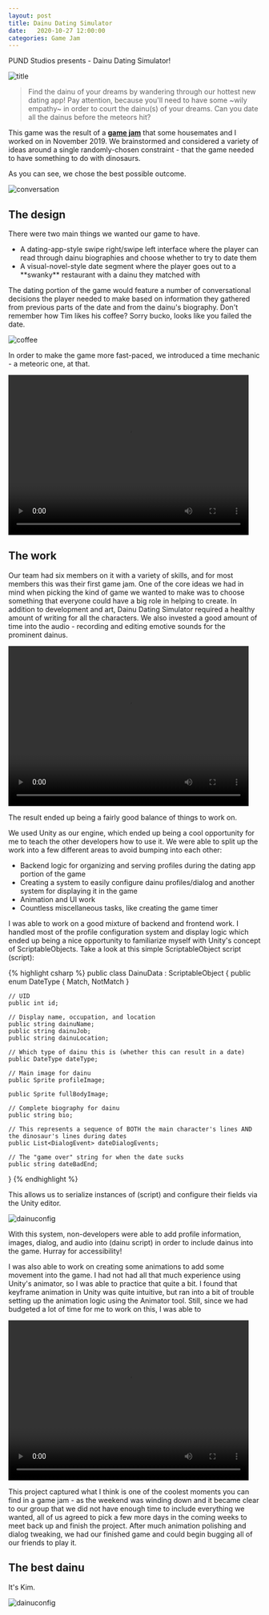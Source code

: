 ```yaml
---
layout: post
title: Dainu Dating Simulator
date:   2020-10-27 12:00:00
categories: Game Jam
---
```


PUND Studios presents - Dainu Dating Simulator!

![title](/static/img/DainuDatingSim/title.png)

<blockquote>
Find the dainu of your dreams by wandering through our hottest new dating app! Pay attention, because you'll need to have some ~wily empathy~ in order to court the dainu(s) of your dreams. Can you date all the dainus before the meteors hit?
</blockquote>

This game was the result of a [**game jam**](https://en.wikipedia.org/wiki/Game_jam) that some housemates and I worked on in November 2019. We brainstormed and considered a variety of ideas around a single randomly-chosen constraint - that the game needed to have something to do with dinosaurs. 

As you can see, we chose the best possible outcome. 

![conversation](/static/img/DainuDatingSim/tracyConversation.png)

## The design

There were two main things we wanted our game to have. 
<ul>
<li>A dating-app-style swipe right/swipe left interface where the player can read through dainu biographies and choose whether to try to date them</li>
<li>A visual-novel-style date segment where the player goes out to a **swanky** restaurant with a dainu they matched with</li>
</ul>

The dating portion of the game would feature a number of conversational decisions the player needed to make based on information they gathered from previous parts of the date and from the dainu's biography. Don't remember how Tim likes his coffee? Sorry bucko, looks like you failed the date. 

![coffee](/static/img/DainuDatingSim/theodoreCoffee.png)

In order to make the game more fast-paced, we introduced a time mechanic - a meteoric one, at that. 

<video width="480" height="320" controls="controls">
  <source src="/static/img/DainuDatingSim/timer.mp4" type="video/mp4">
</video>

## The work

Our team had six members on it with a variety of skills, and for most members this was their first game jam. One of the core ideas we had in mind when picking the kind of game we wanted to make was to choose something that everyone could have a big role in helping to create. In addition to development and art, Dainu Dating Simulator required a healthy amount of writing for all the characters. We also invested a good amount of time into the audio - recording and editing emotive sounds for the prominent dainus.  

<video width="480" height="320" controls="controls">
  <source src="/static/img/DainuDatingSim/reaction.mp4" type="video/mp4">
</video>

The result ended up being a fairly good balance of things to work on. 

We used Unity as our engine, which ended up being a cool opportunity for me to teach the other developers how to use it. We were able to split up the work into a few different areas to avoid bumping into each other:
<ul>
<li>Backend logic for organizing and serving profiles during the dating app portion of the game</li>
<li>Creating a system to easily configure dainu profiles/dialog and another system for displaying it in the game</li>
<li>Animation and UI work</li>
<li>Countless miscellaneous tasks, like creating the game timer</li>
</ul>

I was able to work on a good mixture of backend and frontend work. I handled most of the profile configuration system and display logic which ended up being a nice opportunity to familiarize myself with Unity's concept of ScriptableObjects. Take a look at this simple ScriptableObject script (script): 

{% highlight csharp %}
public class DainuData : ScriptableObject {
    public enum DateType {
        Match, 
        NotMatch
    }

    // UID
    public int id;

    // Display name, occupation, and location
    public string dainuName;
    public string dainuJob;
    public string dainuLocation;

    // Which type of dainu this is (whether this can result in a date)
    public DateType dateType;

    // Main image for dainu
    public Sprite profileImage;

    public Sprite fullBodyImage;

    // Complete biography for dainu
    public string bio;

    // This represents a sequence of BOTH the main character's lines AND the dinosaur's lines during dates
    public List<DialogEvent> dateDialogEvents;

    // The "game over" string for when the date sucks
    public string dateBadEnd;
}
{% endhighlight %}

This allows us to serialize instances of (script) and configure their fields via the Unity editor. 

![dainuconfig](/static/img/DainuDatingSim/dainuConfig.png)

With this system, non-developers were able to add profile information, images, dialog, and audio into (dainu script) in order to include dainus into the game. Hurray for accessibility! 

I was also able to work on creating some animations to add some movement into the game. I had not had all that much experience using Unity's animator, so I was able to practice that quite a bit. I found that keyframe animation in Unity was quite intuitive, but ran into a bit of trouble setting up the animation logic using the Animator tool. Still, since we had budgeted a lot of time for me to work on this, I was able to 

<video width="480" height="320" controls="controls">
  <source src="/static/img/DainuDatingSim/animations.mp4" type="video/mp4">
</video>

This project captured what I think is one of the coolest moments you can find in a game jam - as the weekend was winding down and it became clear to our group that we did not have enough time to include everything we wanted, all of us agreed to pick a few more days in the coming weeks to meet back up and finish the project. After much animation polishing and dialog tweaking, we had our finished game and could begin bugging all of our friends to play it. 

## The best dainu

It's Kim.

![dainuconfig](/static/img/DainuDatingSim/kimConversation.png)
